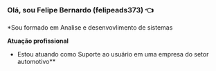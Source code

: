 ### Olá, sou Felipe Bernardo (felipeads373) 👈

*Sou formado em Analise e desenvovlimento de sistemas

**Atuação profissional**
  - Estou atuando como Suporte ao usuário em uma empresa do setor automotivo**
